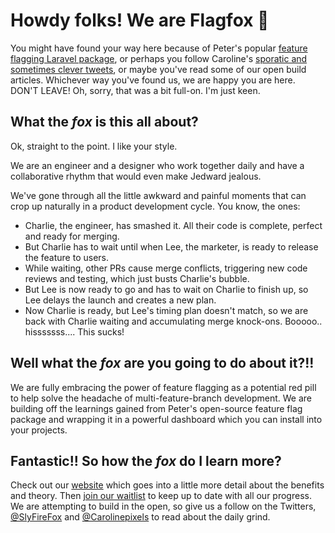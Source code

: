 # Howdy folks! We are Flagfox 🦊

You might have found your way here because of Peter's popular [feature flagging Laravel package](https://github.com/ylsideas/feature-flags), or perhaps you follow Caroline's [sporatic and sometimes clever tweets](https://www.carolinepixels.com), or maybe you've read some of our open build articles. Whichever way you've found us, we are happy you are here. DON'T LEAVE! Oh, sorry, that was a bit full-on. I'm just keen.


## What the _fox_ is this all about?

Ok, straight to the point. I like your style. 

We are an engineer and a designer who work together daily and have a collaborative rhythm that would even make Jedward jealous.

We've gone through all the little awkward and painful moments that can crop up naturally in a product development cycle. You know, the ones:
- Charlie, the engineer, has smashed it. All their code is complete, perfect and ready for merging.
- But Charlie has to wait until when Lee, the marketer, is ready to release the feature to users.
- While waiting, other PRs cause merge conflicts, triggering new code reviews and testing, which just busts Charlie's bubble.
- But Lee is now ready to go and has to wait on Charlie to finish up,  so Lee delays the launch and creates a new plan.
- Now Charlie is ready, but Lee's timing plan doesn't match, so we are back with Charlie waiting and accumulating merge knock-ons.
Booooo.. hisssssss.... This sucks!

## Well what the _fox_ are you going to do about it?!! 

We are fully embracing the power of feature flagging as a potential red pill to help solve the headache of multi-feature-branch development. We are building off the learnings gained from Peter's open-source feature flag package and wrapping it in a powerful dashboard which you can install into your projects.

## Fantastic!! So how the _fox_ do I learn more?

Check out our [website](https://www.flagfox.dev) which goes into a little more detail about the benefits and theory.
Then [join our waitlist](https://www.flagfox.dev#waitlist) to keep up to date with all our progress.
We are attempting to build in the open, so give us a follow on the Twitters, [@SlyFireFox](https://twitter.com/SlyFireFox) and [@Carolinepixels](https://twitter.com/Carolinepixels) to read about the daily grind.
